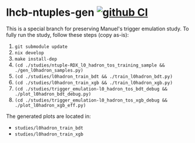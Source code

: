 # lhcb-ntuples-gen [![github CI](https://github.com/umd-lhcb/lhcb-ntuples-gen/workflows/CI/badge.svg?branch=master)](https://github.com/umd-lhcb/lhcb-ntuples-gen/actions?query=workflow%3ACI)

This is a special branch for preserving Manuel's trigger emulation study.
To fully run the study, follow these steps (copy as-is):

1. `git submodule update`
2. `nix develop`
3. `make install-dep`
4. `(cd ./studies/ntuple-RDX_l0_hadron_tos_training_sample && ./gen_l0hadron_samples.py)`
5. `(cd ./studies/l0hadron_train_bdt && ./train_l0hadron_bdt.py)`
6. `(cd ./studies/l0hadron_train_xgb && ./train_l0hadron_xgb.py)`
7. `(cd ./studies/trigger_emulation-l0_hadron_tos_bdt_debug && ./plot_l0hadron_bdt_debug.py)`
8. `(cd ./studies/trigger_emulation-l0_hadron_tos_xgb_debug && ./plot_l0hadron_xgb_eff.py)`

The generated plots are located in:

- `studies/l0hadron_train_bdt`
- `studies/l0hadron_train_xgb`
